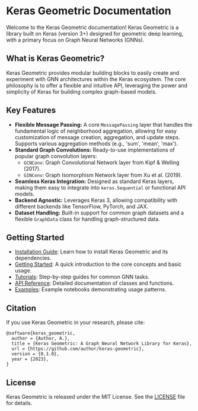 # Keras Geometric Documentation

Welcome to the Keras Geometric documentation! Keras Geometric is a library built on Keras (version 3+) designed for geometric deep learning, with a primary focus on Graph Neural Networks (GNNs).

## What is Keras Geometric?

Keras Geometric provides modular building blocks to easily create and experiment with GNN architectures within the Keras ecosystem. The core philosophy is to offer a flexible and intuitive API, leveraging the power and simplicity of Keras for building complex graph-based models.

## Key Features

- **Flexible Message Passing:** A core `MessagePassing` layer that handles the fundamental logic of neighborhood aggregation, allowing for easy customization of message creation, aggregation, and update steps. Supports various aggregation methods (e.g., 'sum', 'mean', 'max').
- **Standard Graph Convolutions:** Ready-to-use implementations of popular graph convolution layers:
  - `GCNConv`: Graph Convolutional Network layer from Kipf & Welling (2017).
  - `GINConv`: Graph Isomorphism Network layer from Xu et al. (2019).
- **Seamless Keras Integration:** Designed as standard Keras layers, making them easy to integrate into `keras.Sequential` or functional API models.
- **Backend Agnostic:** Leverages Keras 3, allowing compatibility with different backends like TensorFlow, PyTorch, and JAX.
- **Dataset Handling:** Built-in support for common graph datasets and a flexible `GraphData` class for handling graph-structured data.

## Getting Started

- [Installation Guide](installation.md): Learn how to install Keras Geometric and its dependencies.
- [Getting Started](getting_started.md): A quick introduction to the core concepts and basic usage.
- [Tutorials](tutorials/index.md): Step-by-step guides for common GNN tasks.
- [API Reference](api_reference/index.md): Detailed documentation of classes and functions.
- [Examples](examples/index.md): Example notebooks demonstrating usage patterns.

## Citation

If you use Keras Geometric in your research, please cite:

```
@software{keras_geometric,
  author = {Author, A.},
  title = {Keras Geometric: A Graph Neural Network Library for Keras},
  url = {https://github.com/author/keras-geometric},
  version = {0.1.0},
  year = {2023},
}
```

## License

Keras Geometric is released under the MIT License. See the [LICENSE](https://github.com/author/keras-geometric/blob/main/LICENSE) file for details.
